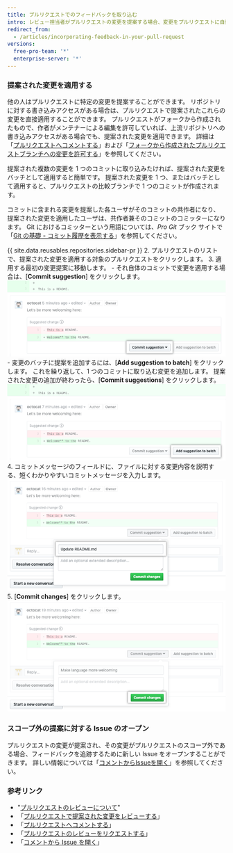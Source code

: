 ```yaml
---
title: プルリクエストでのフィードバックを取り込む
intro: レビュー担当者がプルリクエストの変更を提案する場合、変更をプルリクエストに自動的に組み込むか、Issue をオープンしてスコープ外の提案を追跡できます。
redirect_from:
  - /articles/incorporating-feedback-in-your-pull-request
versions:
  free-pro-team: '*'
  enterprise-server: '*'
---
```


### 提案された変更を適用する

他の人はプルリクエストに特定の変更を提案することができます。 リポジトリに対する書き込みアクセスがある場合は、プルリクエストで提案されたこれらの変更を直接適用することができます。 プルリクエストがフォークから作成されたもので、作者がメンテナーによる編集を許可していれば、上流リポジトリへの書き込みアクセスがある場合でも、提案された変更を適用できます。 詳細は「[プルリクエストへコメントする](/github/collaborating-with-issues-and-pull-requests/commenting-on-a-pull-request)」および「[フォークから作成されたプルリクエストブランチへの変更を許可する](/github/collaborating-with-issues-and-pull-requests/allowing-changes-to-a-pull-request-branch-created-from-a-fork)」を参照してください。

提案された複数の変更を 1 つのコミットに取り込みたければ、提案された変更をバッチとして適用すると簡単です。 提案された変更を 1 つ、またはバッチとして適用すると、プルリクエストの比較ブランチで 1 つのコミットが作成されます。

コミットに含まれる変更を提案した各ユーザがそのコミットの共作者になり、 提案された変更を適用したユーザは、共作者兼そのコミットのコミッターになります。 Git におけるコミッターという用語については、_Pro Git_ ブック サイトで「[Git の基礎 - コミット履歴を表示する](https://git-scm.com/book/en/v2/Git-Basics-Viewing-the-Commit-History)」を参照してください。

{{ site.data.reusables.repositories.sidebar-pr }}
2. プルリクエストのリストで、提案された変更を適用する対象のプルリクエストをクリックします。
3. 適用する最初の変更提案に移動します。
    - それ自体のコミットで変更を適用する場合は、[**Commit suggestion**] をクリックします。 ![[Commit suggestion] ボタン](/assets/images/help/pull_requests/commit-suggestion-button.png)
    - 変更のバッチに提案を追加するには、[**Add suggestion to batch**] をクリックします。 これを繰り返して、1 つのコミットに取り込む変更を追加します。 提案された変更の追加が終わったら、[**Commit suggestions**] をクリックします。 ![[Add suggestion to batch] ボタン](/assets/images/help/pull_requests/add-suggestion-to-batch.png)
4. コミットメッセージのフィールドに、ファイルに対する変更内容を説明する、短くわかりやすいコミットメッセージを入力します。 ![Commit messageフィールド](/assets/images/help/pull_requests/suggested-change-commit-message-field.png)
5. [**Commit changes**] をクリックします。 ![[Commit changes] ボタン](/assets/images/help/pull_requests/commit-changes-button.png)

### スコープ外の提案に対する Issue のオープン

プルリクエストの変更が提案され、その変更がプルリクエストのスコープ外である場合、フィードバックを追跡するために新しい Issue をオープンすることができます。 詳しい情報については「[コメントからIssueを開く](/github/managing-your-work-on-github/opening-an-issue-from-a-comment)」を参照してください。

### 参考リンク

- "[プルリクエストのレビューについて](/github/collaborating-with-issues-and-pull-requests/about-pull-request-reviews)"
- 「[プルリクエストで提案された変更をレビューする](/github/collaborating-with-issues-and-pull-requests/reviewing-proposed-changes-in-a-pull-request)」
- 「[プルリクエストへコメントする](/github/collaborating-with-issues-and-pull-requests/commenting-on-a-pull-request)」
- 「[プルリクエストのレビューをリクエストする](/github/collaborating-with-issues-and-pull-requests/requesting-a-pull-request-review)」
- 「[コメントから Issue を開く](/github/managing-your-work-on-github/opening-an-issue-from-a-comment)」
